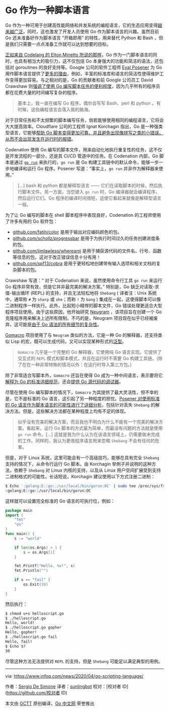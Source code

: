 # Go 作为一种脚本语言
Go 作为一种可用于创建高性能网络和并发系统的编程语言，它的生态应用变得[越来越广泛](https://blog.golang.org/survey2019-results)，同时，这也激发了开发人员使用 Go 作为脚本语言的兴趣。虽然目前 Go 还未准备好作为脚本语言 “开箱即用” 的特性，用来替代 Python 和 Bash ，但是我们只需要一点点准备工作就可以达到想要的目标。

[正如来自 Codelang 的 Elton Minetto 所说的那样](https://dev.to/codenation/using-golang-as-a-scripting-language-jl2)，Go 作为一门脚本语言的同时，也具有相当大的吸引力，这不仅包括 Go 本身强大的功能和简洁的语法，还包括对 goroutines 的良好支持等。Google 公司的软件工程师 [Eyal Posener](https://posener.github.io/about/) 为 Go 用作脚本语言提供了[更多的理由](https://gist.github.com/posener/73ffd326d88483df6b1cb66e8ed1e0bd)，例如，丰富的标准库和语言的简洁性使得维护工作变得更加容易。与之相对的是，Go 的贡献者和前 Google 公司员工 David Crawshaw 则[强调了使用 Go 编写脚本任务的便利程度](https://news.ycombinator.com/item?id=15623106)，因为几乎所有的程序员都在花费大量的时间编写复杂的程序。

> 基本上，我一直在编写 Go 程序，偶尔会写写 Bash、perl 和 python 。有时候，这些编程语言会落入我的脑海。

对于日常任务和不太频繁的脚本编写任务，倘若能够使用相同的编程语言，它将会大大提高效率。Cloudflare 公司的工程师 Ignat Korchagin 指出，Go 是一种强类型语言，它能够[帮助 Go 脚本变得更加可靠，并且避免出现像拼写之类的小错误，从而不会出现发生在运行时的报错](https://blog.cloudflare.com/using-go-as-a-scripting-language-in-linux/)。

Codenation 使用 Go 编写的脚本文件，用来自动化地执行重复性的任务，这不仅是开发流程的一部分，还是其 CI/CD 管道中的任务。在 Codenation 内部，Go 脚本是通过 [`go run`](https://golang.org/cmd/go/#hdr-Compile_and_run_Go_program) 来执行的，`go run` 是 Go 构建工具链中的默认命令，能够一步一步地编译和运行 Go 程序。Posener 写道：“事实上，`go run` 并非作为解释器来使用。”

>[...] bash 和 python 都是解释型语言 —— 它们在读取脚本的时候，然后执行脚本文件。另一方面，当您键入 `go run` 时，Go 编译器就会编译程序，然后运行它们。Go 程序的编译时间很短，这使它看起来就像是解释型语言一般。

为了让 Go 编写的脚本在 shell 脚本程序中表现良好，Codenation 的工程师使用了许多有用的 Go 软件包：

- [github.com/fatih/color](https://github.com/fatih/color) 是用于输出对应编码颜色的包。
- [github.com/schollz/progressbar](https://github.com/schollz/progressbar) 是用于为执行时间过久的任务创建进度条的包。
- [github.com/jimlawless/whereami](https://github.com/jimlawless/whereami) 是用于捕获源代码的文件名、行号、函数等信息的包，这对于改正错误信息十分有用！
- [github.com/spf13/cobra](https://github.com/spf13/cobra) 是用于更轻松地创建带有输入选项和相关文档的复杂脚本的包。

 Crawshaw 写道：“ 对于 Codenation 来说，虽然使用命令行工具 `go run` 来运行 Go 程序非常有效，但是它并非最完美的解决方案。” 特别是，Go 缺乏对读取-求值-输出循环 (REPL) 的支持，并且无法轻松地将 `Shebang` ( 译者注：Unix 系统中，通常称 `#` 为 `sharp` 或 `she`；而称 `!` 为 `bang` ) 集成在一起，这使得脚本可以像二进制程序一样执行。此外，比起短小精悍的脚本文件，Go 错误处理更适合大型程序项目使用。由于这些原因，他开始研究 [Neugram](https://github.com/neugram/ng) ，该项目旨在创建一个 Go 克隆程序用来解决上述所有限制。不巧的是，Neugram 项目现在似乎已经被废弃，这可能是[由于 Go 语法的所有细节的复杂性](https://news.ycombinator.com/item?id=15623244)。

[Gomacro](https://github.com/cosmos72/gomacro) 项目使用了与 `Neugram` 类似的方法，它是一种 Go 的解释器，还支持类似 Lisp 的宏，既可以生成代码，又可以实现某种形式的[泛型](https://github.com/cosmos72/gomacro#generics)。

>`Gomacro` 几乎是一个完整的 Go 解释器，它使用纯 Go 语言实现。它提供了交互式的 `REPL` 模式和脚本模式，并且在运行时不需要 Go 构建工具链。(除了在在一种非常特殊的情况以外：在运行时导入第三方包。)

除了非常适合写脚本外，`Gomacro` 还旨在使得 Go 成为一种中间语言，表示要将它[解释为 Go 的标准详细规范](https://github.com/cosmos72/gomacro/blob/master/doc/code_generation.pdf)，还会[提供 Go 源代码的调试器](https://github.com/cosmos72/gomacro#debugger)。

尽管在使用 Go 编写脚本的情况下，`Gomacro` 为其提供了最大灵活性，但不幸的是，它不是标准的 Go 语言，这引起了另一种程度的担忧。[Posener 对使用标准的 Go 语言作为脚本语言的可能性进行了详细分析](https://gist.github.com/posener/73ffd326d88483df6b1cb66e8ed1e0bd)，包括针对丢失 `Shebang` 的解决方法。但是，这些解决方法都在某种程度上均有不足的体现。

> 似乎没有完美的解决方案，而且我也不明白为什么不能有一个完美的解决方案。看起来，运行 Go 脚本的方式最为简单，而最没有问题的方法就是使用 `go run` 命令。[...] 这就是我为什么认为在该语言领域上，仍需要做未完成的工作。同样的，我认为更改程序语言用来忽略 `Shebang` 不会有任何的危害。

但是，对于 Linux 系统，这里可能会有一个高级技巧，能够在具有完全 `Shebang` 支持的情况下，从命令行运行 Go 脚本。由 Korchagin 举例子并说明的这种方法，依赖于 `Shebang` 对 Linux 内核的支持，以及从 Linux 用户空间扩展受到支持二进制格式的可能性。长话短说，Korchagin 建议使用以下方式注册二进制：

```bash
$ Echo ':golang:E::go::/usr/local/bin/gorun:OC' | sudo tee /proc/sys/fs/binfmt_misc/register
:golang:E::go::/usr/local/bin/gorun:OC
```

这样就可以设置完全标准的 Go 语言的可执行位，例如：

```Go
package main
import (
    "fmt"
    "os"
)
func main() {
    s := "world"

    if len(os.Args) > 1 {
        s = os.Args[1]
    }

    fmt.Printf("Hello, %v!", s)
    fmt.Println("")

    if s == "fail" {
        os.Exit(30)
    }
}
```

然后执行：

```bash
$ chmod u+x helloscript.go
$ ./helloscript.go
Hello, world!
$ ./helloscript.go gopher
Hello, gopher!
$ ./helloscript.go fail
Hello, fail!
$ Echo $?
30
```

尽管这种方法无法提供对 `REPL` 的支持，但是 `Shebang` 可能足以满足典型的用例。

---
via: https://www.infoq.com/news/2020/04/go-scripting-language/

作者：[Sergio De Simone](https://www.infoq.com/profile/Sergio-De-Simone/)
译者：[sunlingbot](https://github.com/sunlingbot)
校对：[校对者 ID](https://github.com/校对者 ID)

本文由 [GCTT](https://github.com/studygolang/GCTT) 原创编译，[Go 中文网](https://studygolang.com/) 荣誉推出